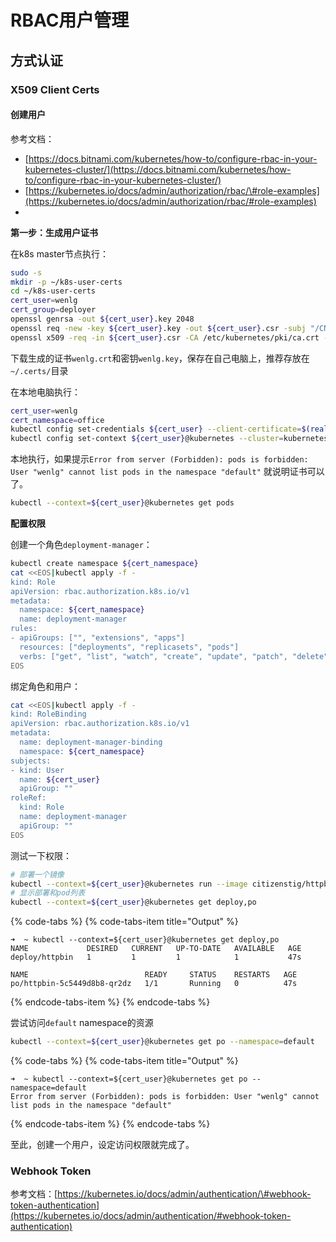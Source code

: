 # RBAC用户管理

## 方式认证

### X509 Client Certs

#### 创建用户

参考文档： 

* [https://docs.bitnami.com/kubernetes/how-to/configure-rbac-in-your-kubernetes-cluster/](https://docs.bitnami.com/kubernetes/how-to/configure-rbac-in-your-kubernetes-cluster/)
* [https://kubernetes.io/docs/admin/authorization/rbac/\#role-examples](https://kubernetes.io/docs/admin/authorization/rbac/#role-examples)
* 
**第一步：生成用户证书**

在k8s master节点执行：

```bash
sudo -s
mkdir -p ~/k8s-user-certs
cd ~/k8s-user-certs
cert_user=wenlg
cert_group=deployer
openssl genrsa -out ${cert_user}.key 2048
openssl req -new -key ${cert_user}.key -out ${cert_user}.csr -subj "/CN=${cert_user}/O=${cert_group}"
openssl x509 -req -in ${cert_user}.csr -CA /etc/kubernetes/pki/ca.crt -CAkey /etc/kubernetes/pki/ca.key -CAcreateserial -out ${cert_user}.crt -days 365
```

下载生成的证书`wenlg.crt`和密钥`wenlg.key`，保存在自己电脑上，推荐存放在`~/.certs/`目录

在本地电脑执行：

```bash
cert_user=wenlg
cert_namespace=office
kubectl config set-credentials ${cert_user} --client-certificate=$(realpath ~/.certs/${cert_user}.crt)  --client-key=$(realpath ~/.certs/${cert_user}.key) --embed-certs=true
kubectl config set-context ${cert_user}@kubernetes --cluster=kubernetes --user=${cert_user} --namespace=${cert_namespace}
```

本地执行，如果提示`Error from server (Forbidden): pods is forbidden: User "wenlg" cannot list pods in the namespace "default"` 就说明证书可以了。

```bash
kubectl --context=${cert_user}@kubernetes get pods
```

**配置权限**

创建一个角色`deployment-manager`：

```bash
kubectl create namespace ${cert_namespace}
cat <<EOS|kubectl apply -f -
kind: Role
apiVersion: rbac.authorization.k8s.io/v1
metadata:
  namespace: ${cert_namespace}
  name: deployment-manager
rules:
- apiGroups: ["", "extensions", "apps"]
  resources: ["deployments", "replicasets", "pods"]
  verbs: ["get", "list", "watch", "create", "update", "patch", "delete"]
EOS
```

绑定角色和用户：

```bash
cat <<EOS|kubectl apply -f -
kind: RoleBinding
apiVersion: rbac.authorization.k8s.io/v1
metadata:
  name: deployment-manager-binding
  namespace: ${cert_namespace}
subjects:
- kind: User
  name: ${cert_user}
  apiGroup: ""
roleRef:
  kind: Role
  name: deployment-manager
  apiGroup: ""
EOS
```

 测试一下权限：

```bash
# 部署一个镜像
kubectl --context=${cert_user}@kubernetes run --image citizenstig/httpbin httpbin
# 显示部署和pod列表
kubectl --context=${cert_user}@kubernetes get deploy,po
```

{% code-tabs %}
{% code-tabs-item title="Output" %}
```text
➜  ~ kubectl --context=${cert_user}@kubernetes get deploy,po
NAME             DESIRED   CURRENT   UP-TO-DATE   AVAILABLE   AGE
deploy/httpbin   1         1         1            1           47s

NAME                          READY     STATUS    RESTARTS   AGE
po/httpbin-5c5449d8b8-qr2dz   1/1       Running   0          47s
```
{% endcode-tabs-item %}
{% endcode-tabs %}

尝试访问`default` namespace的资源

```bash
kubectl --context=${cert_user}@kubernetes get po --namespace=default
```

{% code-tabs %}
{% code-tabs-item title="Output" %}
```text
➜  ~ kubectl --context=${cert_user}@kubernetes get po --namespace=default
Error from server (Forbidden): pods is forbidden: User "wenlg" cannot list pods in the namespace "default"
```
{% endcode-tabs-item %}
{% endcode-tabs %}

至此，创建一个用户，设定访问权限就完成了。

### Webhook Token

参考文档：[https://kubernetes.io/docs/admin/authentication/\#webhook-token-authentication](https://kubernetes.io/docs/admin/authentication/#webhook-token-authentication)



